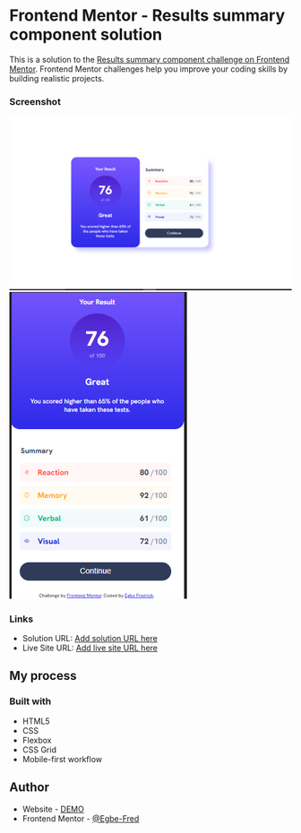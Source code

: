 # Frontend Mentor - Results summary component solution

This is a solution to the [Results summary component challenge on Frontend Mentor](https://www.frontendmentor.io/challenges/results-summary-component-CE_K6s0maV). Frontend Mentor challenges help you improve your coding skills by building realistic projects. 

### Screenshot
![live state](image.png) ![mobile view](image-1.png)
### Links

- Solution URL: [Add solution URL here](https://your-solution-url.com)
- Live Site URL: [Add live site URL here](https://your-live-site-url.com)

## My process

### Built with

- HTML5 
- CSS
- Flexbox
- CSS Grid
- Mobile-first workflow

## Author

- Website - [DEMO](https://resultsumarrydemo.netlify.app)
- Frontend Mentor - [@Egbe-Fred](https://www.frontendmentor.io/profile/Egbe-Fred)
